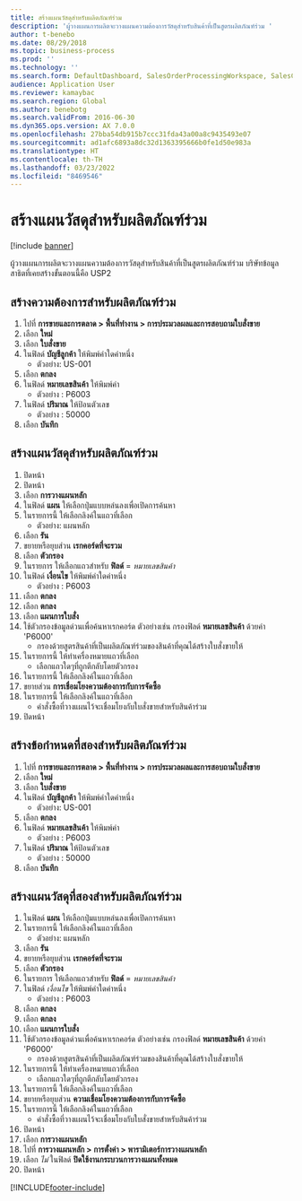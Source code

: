 ```yaml
---
title: สร้างแผนวัสดุสำหรับผลิตภัณฑ์ร่วม
description: 'ผู้วางแผนการผลิตจะวางแผนความต้องการวัสดุสำหรับสินค้าที่เป็นสูตรผลิตภัณฑ์ร่วม '
author: t-benebo
ms.date: 08/29/2018
ms.topic: business-process
ms.prod: ''
ms.technology: ''
ms.search.form: DefaultDashboard, SalesOrderProcessingWorkspace, SalesCreateOrder, SalesTable, ReqCreatePlanWorkspace, ReqTransPlanCard, SysQueryForm, ReqTransPo
audience: Application User
ms.reviewer: kamaybac
ms.search.region: Global
ms.author: benebotg
ms.search.validFrom: 2016-06-30
ms.dyn365.ops.version: AX 7.0.0
ms.openlocfilehash: 27bba54db915b7ccc31fda43a00a8c9435493e07
ms.sourcegitcommit: ad1afc6893a8dc32d1363395666b0fe1d50e983a
ms.translationtype: HT
ms.contentlocale: th-TH
ms.lasthandoff: 03/23/2022
ms.locfileid: "8469546"
---
```

# <a name="create-a-material-plan-for-co-products"></a>สร้างแผนวัสดุสำหรับผลิตภัณฑ์ร่วม

[!include [banner](../../includes/banner.md)]

ผู้วางแผนการผลิตจะวางแผนความต้องการวัสดุสำหรับสินค้าที่เป็นสูตรผลิตภัณฑ์ร่วม  บริษัทข้อมูลสาธิตที่เคยสร้างขั้นตอนนี้คือ USP2

## <a name="create-requirement-for-a-co-product"></a>สร้างความต้องการสำหรับผลิตภัณฑ์ร่วม

1. ไปที่ **การขายและการตลาด \> พื้นที่ทำงาน \> การประมวลผลและการสอบถามใบสั่งขาย**
1. เลือก **ใหม่**
1. เลือก **ใบสั่งขาย**
1. ในฟิลด์ **บัญชีลูกค้า** ให้พิมพ์ค่าใดค่าหนึ่ง
    * ตัวอย่าง: US-001  
1. เลือก **ตกลง**
1. ในฟิลด์ **หมายเลขสินค้า** ให้พิมพ์ค่า
    * ตัวอย่าง : P6003  
1. ในฟิลด์ **ปริมาณ** ให้ป้อนตัวเลข
    * ตัวอย่าง : 50000  
1. เลือก **บันทึก**

## <a name="create-a-material-plan-for-co-products"></a>สร้างแผนวัสดุสำหรับผลิตภัณฑ์ร่วม

1. ปิดหน้า
1. ปิดหน้า
1. เลือก **การวางแผนหลัก**
1. ในฟิลด์ **แผน** ให้เลือกปุ่มแบบหล่นลงเพื่อเปิดการค้นหา
1. ในรายการนี้ ให้เลือกลิงค์ในแถวที่เลือก
    * ตัวอย่าง: แผนหลัก  
1. เลือก **รัน**
1. ขยายหรือยุบส่วน **เรกคอร์ดที่จะรวม**
1. เลือก **ตัวกรอง**
1. ในรายการ ให้เลือกแถวสำหรับ **ฟิลด์** = *หมายเลขสินค้า*
1. ในฟิลด์ **เงื่อนไข** ให้พิมพ์ค่าใดค่าหนึ่ง
    * ตัวอย่าง : P6003  
1. เลือก **ตกลง**
1. เลือก **ตกลง**
1. เลือก **แผนการใบสั่ง**
1. ใช้ตัวกรองข้อมูลด่วนเพื่อค้นหาเรกคอร์ด  ตัวอย่างเช่น กรองฟิลด์ **หมายเลขสินค้า** ด้วยค่า 'P6000'
    * กรองด้วยสูตรสินค้าที่เป็นผลิตภัณฑ์ร่วมของสินค้าที่คุณได้สร้างใบสั่งขายให้   
1. ในรายการนี้ ให้ทำเครื่องหมายแถวที่เลือก
    * เลือกแถวใดๆที่ถูกตีกลับโดยตัวกรอง   
1. ในรายการนี้ ให้เลือกลิงค์ในแถวที่เลือก
1. ขยายส่วน **การเชื่อมโยงความต้องการกับการจัดซื้อ**
1. ในรายการนี้ ให้เลือกลิงค์ในแถวที่เลือก
    * คำสั่งซื้อที่วางแผนไว้จะเชื่อมโยงกับใบสั่งขายสำหรับสินค้าร่วม  
1. ปิดหน้า

## <a name="create-a-second-requirement-for-a-co-product"></a>สร้างข้อกำหนดที่สองสำหรับผลิตภัณฑ์ร่วม

1. ไปที่ **การขายและการตลาด \> พื้นที่ทำงาน \> การประมวลผลและการสอบถามใบสั่งขาย**
1. เลือก **ใหม่**
1. เลือก **ใบสั่งขาย**
1. ในฟิลด์ **บัญชีลูกค้า** ให้พิมพ์ค่าใดค่าหนึ่ง
    * ตัวอย่าง: US-001  
1. เลือก **ตกลง**
1. ในฟิลด์ **หมายเลขสินค้า** ให้พิมพ์ค่า
    * ตัวอย่าง : P6003  
1. ในฟิลด์ **ปริมาณ** ให้ป้อนตัวเลข
    * ตัวอย่าง : 50000  
1. เลือก **บันทึก**

## <a name="create-a-second-material-plan-for-co-products"></a>สร้างแผนวัสดุที่สองสำหรับผลิตภัณฑ์ร่วม

1. ในฟิลด์ **แผน** ให้เลือกปุ่มแบบหล่นลงเพื่อเปิดการค้นหา
2. ในรายการนี้ ให้เลือกลิงค์ในแถวที่เลือก
    * ตัวอย่าง: แผนหลัก  
3. เลือก **รัน**
4. ขยายหรือยุบส่วน **เรกคอร์ดที่จะรวม**
5. เลือก **ตัวกรอง**
6. ในรายการ ให้เลือกแถวสำหรับ **ฟิลด์** = *หมายเลขสินค้า*
7. ในฟิลด์ *เงื่อนไข* ให้พิมพ์ค่าใดค่าหนึ่ง
    * ตัวอย่าง : P6003  
8. เลือก **ตกลง**
9. เลือก **ตกลง**
10. เลือก **แผนการใบสั่ง**
11. ใช้ตัวกรองข้อมูลด่วนเพื่อค้นหาเรกคอร์ด  ตัวอย่างเช่น กรองฟิลด์ **หมายเลขสินค้า** ด้วยค่า 'P6000'
    * กรองด้วยสูตรสินค้าที่เป็นผลิตภัณฑ์ร่วมของสินค้าที่คุณได้สร้างใบสั่งขายให้   
12. ในรายการนี้ ให้ทำเครื่องหมายแถวที่เลือก
    * เลือกแถวใดๆที่ถูกตีกลับโดยตัวกรอง   
13. ในรายการนี้ ให้เลือกลิงค์ในแถวที่เลือก
14. ขยายหรือยุบส่วน **ความเชื่อมโยงความต้องการกับการจัดซื้อ**
15. ในรายการนี้ ให้เลือกลิงค์ในแถวที่เลือก
    * คำสั่งซื้อที่วางแผนไว้จะเชื่อมโยงกับใบสั่งขายสำหรับสินค้าร่วม  
16. ปิดหน้า
17. เลือก **การวางแผนหลัก**
18. ไปที่ **การวางแผนหลัก \> การตั้งค่า \> พารามิเตอร์การวางแผนหลัก**
19. เลือก *ไม่* ในฟิลด์ **ปิดใช้งานกระบวนการวางแผนทั้งหมด**
20. ปิดหน้า


[!INCLUDE[footer-include](../../../includes/footer-banner.md)]